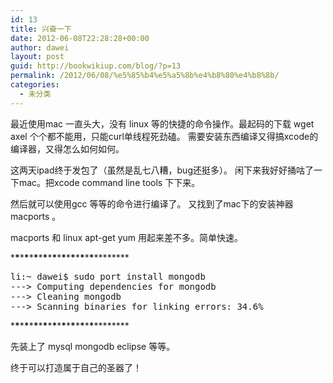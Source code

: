 ```yaml
---
id: 13
title: 兴奋一下
date: 2012-06-08T22:28:28+00:00
author: dawei
layout: post
guid: http://bookwikiup.com/blog/?p=13
permalink: /2012/06/08/%e5%85%b4%e5%a5%8b%e4%b8%80%e4%b8%8b/
categories:
  - 未分类
---
```

最近使用mac 一直头大，没有 linux 等的快捷的命令操作。最起码的下载 wget axel 个个都不能用，只能curl单线程死劲磕。 需要安装东西编译又得搞xcode的编译器，又得怎么如何如何。
  
这两天ipad终于发包了（虽然是乱七八糟，bug还挺多）。 闲下来我好好捅咕了一下mac。把xcode command line tools 下下来。
  
然后就可以使用gcc 等等的命令进行编译了。 又找到了mac下的安装神器 macports 。
  
macports 和 linux apt-get yum 用起来差不多。简单快速。
  
\***\***\***\***\***\***\***\***\***\***\***\***\***\***\***\***\***\***\***\*****

<pre>li:~ dawei$ sudo port install mongodb
---> Computing dependencies for mongodb
---> Cleaning mongodb
---> Scanning binaries for linking errors: 34.6%
</pre>

\***\***\***\***\***\***\***\***\***\***\***\***\***\***\***\***\***\***\***\*****
  
先装上了 mysql mongodb eclipse 等等。
  
终于可以打造属于自己的圣器了！